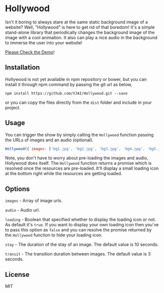 # Hollywood

Isn't it boring to always stare at the same static background image of a website? Well, "Hollywood" is here to get rid of that boredom! It's a simple stand-alone library that periodically changes the background image of the image with a cool animation. It also can play a nice audio in the background to immerse the user into your website!

[Please Check the Demo](http://prideparrot.com/demos/hollywood/.index.html)!

## Installation

Hollywood is not yet available in npm repository or bower, but you can install it through npm command by passing the git url as below,

```
npm install https://github.com/VJAI/Hollywood.git --save
```

or you can copy the files directly from the `dist` folder and include in your project.

## Usage

You can trigger the show by simply calling the `Hollywood` function passing the URLs of images and an audio (optional).

```javascript
Hollywood({ images: ['bg1.jpg', 'bg2.jpg', 'bg3.jpg', 'bg4.jpg', 'bg5.jpg'], audio: 'audio.mp3' });
```

Note, you don't have to worry about pre-loading the images and audio, Hollywood does itself. The `Hollywood` function returns a promise which is resolved once the resources are pre-loaded. It'll display a small loading icon at the bottom right while the resources are getting loaded. 

## Options

`images` - Array of image urls.

`audio` - Audio url.

`loading` - Boolean that specified whether to display the loading icon or not. As default it's `true`. If you want to display your own loading icon then you've to pass this option as `false` and you can resolve the promise returned by the `Hollywood` function to hide your loading icon.

`stay` - The duration of the stay of an image. The default value is 10 seconds.

`transit` - The transition duration between images. The default value is 3 seconds.

## License

MIT
